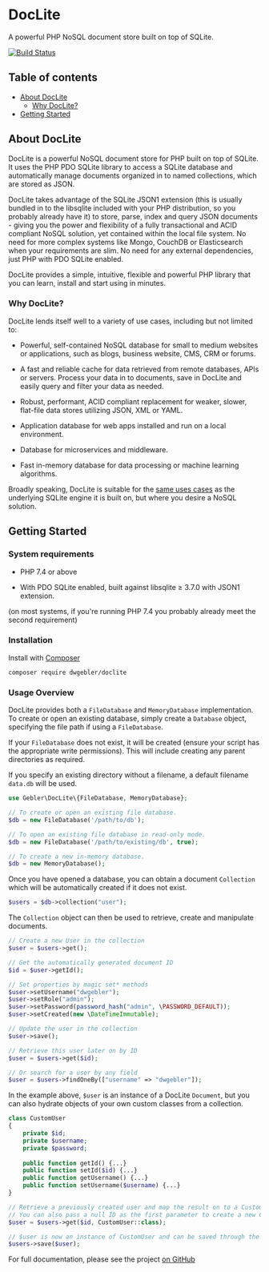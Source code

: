 # DocLite
A powerful PHP NoSQL document store built on top of SQLite.

[![Build Status](https://travis-ci.com/dwgebler/doclite.svg?token=uj4HfXm5wqJXVuPAd984&branch=master)](https://travis-ci.com/dwgebler/doclite)

## Table of contents

- [About DocLite](#about-doclite)
  - [Why DocLite?](#why-doclite)
- [Getting Started](#getting-started)
  
## About DocLite

DocLite is a powerful NoSQL document store for PHP built on top of SQLite. It uses the 
PHP PDO SQLite library to access a SQLite database and automatically manage 
documents organized in to named collections, which are stored as JSON.

DocLite takes advantage of the SQLite JSON1 extension (this is usually bundled in to 
the libsqlite included with your PHP distribution, so you probably already have it) 
to store, parse, index and query JSON documents - giving you the power and flexibility 
of a fully transactional and ACID compliant NoSQL solution, yet contained within the
local file system. No need for more complex systems like Mongo, CouchDB or Elasticsearch 
when your requirements are slim. No need for any external dependencies, just PHP with 
PDO SQLite enabled.

DocLite provides a simple, intuitive, flexible and powerful PHP library that you can 
learn, install and start using in minutes.

### Why DocLite?

DocLite lends itself well to a variety of use cases, including but not limited to:

- Powerful, self-contained NoSQL database for small to medium websites or 
  applications, such as blogs, business website, CMS, CRM or forums.
  
- A fast and reliable cache for data retrieved from remote databases, APIs or 
  servers. Process your data in to documents, save in DocLite and easily query 
  and filter your data as needed.

- Robust, performant, ACID compliant replacement for weaker, slower, flat-file 
  data stores utilizing JSON, XML or YAML.
  
- Application database for web apps installed and run on a local environment.

- Database for microservices and middleware.

- Fast in-memory database for data processing or machine learning algorithms.

Broadly speaking, DocLite is suitable for the [same uses cases](https://www.sqlite.org/whentouse.html) 
as the underlying SQLite engine it is built on, but where you desire a NoSQL solution.

## Getting Started

### System requirements

- PHP 7.4 or above

- With PDO SQLite enabled, built against libsqlite ≥ 3.7.0 with JSON1 extension.

(on most systems, if you're running PHP 7.4 you probably already meet the second 
requirement)

### Installation

Install with [Composer](https://getcomposer.org/)

`composer require dwgebler/doclite`

### Usage Overview

DocLite provides both a `FileDatabase` and `MemoryDatabase` implementation. 
To create or open an existing database, simply create a `Database` object, specifying the file path if using a `FileDatabase`.

If your `FileDatabase` does not exist, it will be created (ensure your script has the appropriate write permissions). 
This will include creating any parent directories as required.

If you specify an existing directory without a filename, a default filename `data.db` will be used.

```php
use Gebler\DocLite\{FileDatabase, MemoryDatabase};

// To create or open an existing file database.
$db = new FileDatabase('/path/to/db');

// To open an existing file database in read-only mode.
$db = new FileDatabase('/path/to/existing/db', true);

// To create a new in-memory database.
$db = new MemoryDatabase();
```

Once you have opened a database, you can obtain a document `Collection` which will be automatically created 
if it does not exist.

```php
$users = $db->collection("user"); 
```

The `Collection` object can then be used to retrieve, create and manipulate documents.

```php
// Create a new User in the collection
$user = $users->get();

// Get the automatically generated document ID
$id = $user->getId();

// Set properties by magic set* methods
$user->setUsername("dwgebler");
$user->setRole("admin");
$user->setPassword(password_hash("admin", \PASSWORD_DEFAULT));
$user->setCreated(new \DateTimeImmutable);

// Update the user in the collection
$user->save();

// Retrieve this user later on by ID
$user = $users->get($id);

// Or search for a user by any field
$user = $users->findOneBy(["username" => "dwgebler"]);
```

In the example above, `$user` is an instance of a DocLite `Document`, but you can also 
hydrate objects of your own custom classes from a collection.

```php
class CustomUser
{
    private $id;
    private $username;
    private $password;
    
    public function getId() {...}
    public function setId($id) {...}
    public function getUsername() {...}
    public function setUsername($username) {...}    
}

// Retrieve a previously created user and map the result on to a CustomUser object.
// You can also pass a null ID as the first parameter to create a new CustomUser.
$user = $users->get($id, CustomUser::class);

// $user is now an instance of CustomUser and can be saved through the Collection.
$users->save($user);
```


For full documentation, please see the project [on GitHub](https://github.com/dwgebler/doclite)
